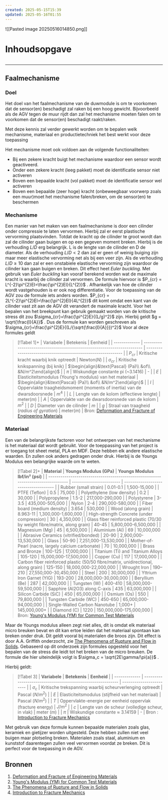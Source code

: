 ```yaml
---
created: 2025-05-15T15:39
updated: 2025-05-16T01:55
---
```


![[Pasted image 20250516014850.png]]

# Inhoudsopgave

```toc
```
---

## Faalmechanisme

### Doel
Het doel van het faalmechanisme van de duwmodule is om te voorkomen dat de sensor(en) beschadigt zal raken bij een hoog gewicht. Bijvoorbeeld als de AGV tegen de muur rijdt dan zal het mechanisme moeten falen om te voorkomen dat de sensor(en) beschadigt raakt/raken.

Met deze kennis zal verder gewerkt worden om te bepalen welk mechanisme, materiaal en productietechniek het best werkt voor deze toepassing

Het mechanisme moet ook voldoen aan de volgende functionaliteiten:
- Bij een zekere kracht buigt het mechanisme waardoor een sensor wordt geactiveerd.
- Onder een zekere kracht (leeg pakket) moet de identificatie sensor niet activeren
- Boven een bepaalde kracht (vol pakket) moet de identificatie sensor wel activeren
- Boven een bepaalde (zeer hoge) kracht (onbeweegbaar voorwerp zoals een muur)moet het mechanisme falen/breken, om de sensor(en) te beschermen



### Mechanisme
Een manier van het maken van een faalmechanisme is door een cilinder onder compressie te laten vervormen. Hierbij zal er eerst plastische vervorming plaatsvinden. Totdat de kracht op de cilinder te groot wordt dan zal de cilinder gaan buigen en op een gegeven moment breken.
Hierbij is de verhouding $L/D$ erg belangrijk. L is de lengte van de cilinder en D de diameter. Als de verhouding $L/D \lt 2$ dan zal er geen of weinig buiging zijn maar meer elastische vervorming net als bij een veer zijn. Als de verhouding $L/D \geq 10$ dan zal er een onstabiele elastische vervorming zijn waardoor de cilinder kan gaan buigen en breken. Dit effect heet *Euler buckling*. 
Met gebruik van *Euler buckling* kan vooraf berekend worden wat de maximale kracht is waarbij de cilinder zal vervormen. De formule hiervoor is $P_{cr} = L^{-2}\pi^{2}EI=\frac{\pi^{2}EI}{L^{2}}$ . Afhankelijk van hoe de cilinder wordt vastgehouden is er ook nog differentiatie. Voor de toepassing van de AGV zou de formule iets anders worden. $P_{cr} = 2L^{-2}\pi^{2}EI=\frac{\pi^{2}EI}{4L^{2}}$ dit komt omdat een kant van de cilinder vast zit aan de AGV dit verandert de maximale kracht.
Voor het bepalen van het breekpunt kan gebruik gemaakt worden van de kritische stress dit zou $\sigma_{cr}=\frac{\pi^{2}E}{(L/g)^2}$ zijn. Hierbij geldt $g = \sqrt{\frac{I}{A}}$ . Dus de formule kan worden geschreven als $\sigma_{cr}=\frac{\pi^{2}E}{(L/{\sqrt{\frac{I}{A}}})^2}$ 
Voor al deze formules geldt

> [!Tabel 1]+ 
| Variabele     | Betekenis                                                               | Eenheid                                                      |
| ------------- | ----------------------------------------------------------------------- | ------------------------------------------------------------ |
| $P_{cr}$      | Kritische kracht waarbij knik optreedt                                  | $\text{Newton} (N)$                                          |
| $\sigma_{cr}$ | Kritische knikspanning (bij knik)                                       | $\begin{align}&\text{Pascal} (Pa)\\ &of\\ &N/m^2\end{align}$ |
| $\pi$         | Wiskundige constante pi (~3.1416)                                       | -                                                            |
| $E$           | Elasticiteitsmodulus (Young's modulus) van het materiaal                | $\begin{align}&\text{Pascal} (Pa)\\ &of\\ &N/m^2\end{align}$ |
| $I$           | Oppervlakte traagheidsmoment (moments of inertia) van de dwarsdoorsnede | $m^{4}$                                                      |
| $L$           | Lengte van de kolom (effectieve lengte)                                 | $\text{meter} (m)$                                           |
| $A$           | Oppervlakte van de dwarsdoorsnede van de kolom                          | $m^2$                                                        |
| $D$             | Diameter van de cilinder                                                | $m$                                                          |
| $g$           | Straal van traagheid (_radius of gyration_)                             | $\text{meter} (m)$                                           |
Bron: [Deformation and Fracture of Engineering Materials](https://books.google.nl/books?hl=en&lr=&id=43ntDwAAQBAJ&oi=fnd&pg=PA17&dq=+Deformation+and+Fracture+of+Engineering+Materials&ots=Nb8kGLx7WW&sig=VtfFxWw16L4vco3XliSMhPijAh4&redir_esc=y#v=onepage&q=Deformation%20and%20Fracture%20of%20Engineering%20Materials&f=true)

<div style="page-break-after: always;"></div>

### Materiaal
Een van de belangrijkste factoren voor het ontwerpen van het mechanisme is het materiaal dat wordt gebruikt. Voor de toeppassing van het project is er toegang tot sheet metal, PLA en MDF. Deze hebben elk andere elastische waarden. En zullen ook anders gedragen onder druk. 
Hierbij is de Youngs Modulus een belangrijke waarde om te weten.


> [!Tabel 2]+
| **Material**                                                                      | **Youngs Modulus (GPa)** | **Youngs Modulus  <br>lbf/in² (psi)** |
| --------------------------------------------------------------------------------- | ------------------------ | ------------------------------------- |
| Rubber (small strain)                                                             | 0.01-0.1                 | 1,500-15,000                          |
| PTFE (Teflon)                                                                     | 0.5                      | 75,000                                |
| Polyethylene (low density)                                                        | 0.2                      | 30,000                                |
| Polypropylene                                                                     | 1.5-2                    | 217,000-290,000                       |
| Polystyrene                                                                       | 3-3.5                    | 435,000-505,000                       |
| Nylon                                                                             | 2-4                      | 290,000-580,000                       |
| Fiber board (medium density)                                                      | 3.654                    | 530,000                               |
| Wood (along grain)                                                                | 8.963-11                 | 1,300,000-1,600,000                   |
| High-strength Concrete (under compression)                                        | 30                       | 4,350,000                             |
| Glass fiber reinforced plastic (70/30 by weight fibre/matrix, along grain)        | 40-45                    | 5,800,000-6,500,000                   |
| Magnesium (Mg)                                                                    | 45                       | 6,500,000                             |
| Aluminium (Al)                                                                    | 69                       | 10,000,000                            |
| Abrasive Ceramics (vitrified/bonded)                                              | 20-90                    | 2,900,000-13,530,000                  |
| Glass                                                                             | 50-90                    | 7,251,000-13,530,000                  |
| Mother-of-Pearl (nacre, largely calcium carbonate)                                | 70                       | 10,000,000                            |
| Brass and Bronze                                                                  | 100-125                  | 17,000,000                            |
| Titanium (Ti) and Titanium Alloys                                                 | 105-120                  | 15,000,000-17,500,000                 |
| Copper (Cu)                                                                       | 117                      | 17,000,000                            |
| Carbon fiber reinforced plastic (50/50 fibre/matrix, unidirectional, along grain) | 125-150                  | 18,000,000-22,000,000                 |
| Wrought Iron                                                                      | 190–210                  | 27,550,000-30,450,000                 |
| Steel                                                                             | 200                      | 30,000,000                            |
| Yttrium Iron Garnet (YIG)                                                         | 193-200                  | 28,000,000-30,000,000                 |
| Beryllium (Be)                                                                    | 287                      | 42,000,000                            |
| Tungsten (W)                                                                      | 400-410                  | 58,000,000-59,500,000                 |
| Sapphire (Al2O3) along C-axis                                                     | 435                      | 63,000,000                            |
| Silicon Carbide (SiC)                                                             | 450                      | 65,000,000                            |
| Osmium (Os)                                                                       | 550                      | 79,800,000                            |
| Tungsten Carbide (WC)                                                             | 450-650                  | 65,000,000-94,000,000                 |
| Single-Walled Carbon Nanotube                                                     | 1,000+                   | 145,000,000+                          |
| Diamond (C)                                                                       | 1220                     | 150,000,000-175,000,000               |
Bron: [Young's Modulus (YM) for Common Test Materials](https://www.je-depa.com/Training/Tutorial/Appendix/YM%20for%20common%20materials.html) 

Maar de Youngs modulus alleen zegt niet alles, dit is omdat elk materiaal micro breuken bevat en dit kan ertoe leiden dat het materiaal spontaan kan breken onder druk. Dit geldt vooral bij materialen die broos zijn. Dit effect is door A.A. Griffith onderzocht, zie [The Phenomena of Rupture and Flow in Solids](https://royalsocietypublishing.org/doi/pdf/10.1098/rsta.1921.0006). Gebaseerd op dit onderzoek zijn formules opgesteld voor het bepalen van de stress die leidt tot het breken van de micro breuken. De formule die hier uiteindelijk volgt is $\sigma_c = \sqrt{2E\gamma/\pi{a}}$ .

<div style="page-break-after: always;"></div>

Hierbij geldt:
> [!Tabel 3]
| **Variabele** | **Betekenis**                                               | **Eenheid**              |
| ------------- | ----------------------------------------------------------- | ------------------------ |
| $\sigma_c$    | Kritische trekspanning waarbij scheurverlenging optreedt    | $\text{Pascal } (N/m^2)$ |
| $E$           | Elasticiteitsmodulus (stijfheid van het materiaal)          | $\text{Pascal } (N/m^2)$ |
| $T$           | Oppervlakte-energie per eenheid oppervlak (fracture energy) | $J/m^2$                  |
| $c$           | Lengte van de scheur (volledige scheur, in vlak)            | $\text{meter } (m)$      |
| $\pi$         | Wiskundige constante ≈ 3.14159                              | -                        |
Bron : [Introduction to Fracture Mechanics](https://afendirojan.wordpress.com/wp-content/uploads/2010/04/dsto-gd-0103.pdf)

Met gebruik van deze formule kunnen bepaalde materialen zoals glas, keramiek en gietijzer worden uitgesteld. Deze hebben zullen niet veel buigen maar plotseling breken. Materialen zoals staal, aluminium en kunststof daarentegen zullen veel vervormen voordat ze breken. Dit is perfect voor de toepassing in de AGV. 

<div style="page-break-after: always;"></div>

## Bronnen
1. [Deformation and Fracture of Engineering Materials](https://books.google.nl/books?hl=en&lr=&id=43ntDwAAQBAJ&oi=fnd&pg=PA17&dq=+Deformation+and+Fracture+of+Engineering+Materials&ots=Nb8kGLx7WW&sig=VtfFxWw16L4vco3XliSMhPijAh4&redir_esc=y#v=onepage&q=Deformation%20and%20Fracture%20of%20Engineering%20Materials&f=true)
2. [Young's Modulus (YM) for Common Test Materials](https://www.je-depa.com/Training/Tutorial/Appendix/YM%20for%20common%20materials.html) 
3. [The Phenomena of Rupture and Flow in Solids](https://royalsocietypublishing.org/doi/pdf/10.1098/rsta.1921.0006)
4. [Introduction to Fracture Mechanics](https://afendirojan.wordpress.com/wp-content/uploads/2010/04/dsto-gd-0103.pdf)
